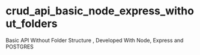 # crud_api_basic_node_express_without_folders
 Basic API Without Folder Structure , Developed With Node, Express and POSTGRES
